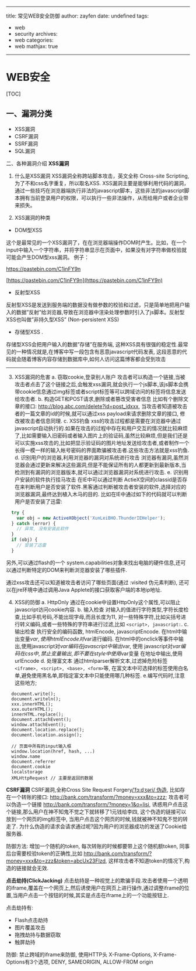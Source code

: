------
title: 常见WEB安全防御
author: zayfen
date: undefined
tags: 
 - web
 - security
archives: 
 - web
categories: 
 - web
mathjax: true
------
# WEB安全
[TOC]


## 一、漏洞分类
- XSS漏洞
- CSRF漏洞
- SSRF漏洞
- SQL漏洞

二、各种漏洞介绍
**XSS漏洞**

1. 什么是XSS漏洞
  XSS漏洞全称跨站脚本攻击，英文全称 Cross-site Scripting, 为了不和css名字重复，所以取名XSS. XSS漏洞主要是能够利用代码的漏洞，通过一些技巧在浏览器端执行非法的javascript脚本，这些非法的javascript脚本拥有当前登录用户的权限，可以执行一些非法操作，从而给用户或者企业带来损失。
  
2. XSS漏洞的种类
- DOM型XSS

这个是最常见的一个XSS漏洞了，在在浏览器端操作DOM时产生。比如，在一个input中输入一个字符串，并将字符串显示在页面中，如果没有对字符串做校验就可能会产生DOM型xss漏洞。
例子：

https://pastebin.com/C1inFY9n


[https://pastebin.com/C1inFY9n](https://pastebin.com/C1inFY9n)



- 反射型XSS

反射型XSS是发送到服务端的数据没有做参数的校验和过滤，只是简单地把用户输入的数据”反射”给浏览器,导致在浏览器中渲染处理参数时引入了js脚本。反射型XSS也叫做”非持久型XSS” (Non-persistent XSS)


- 存储型XSS .

存储型XSS会把用户输入的数据”存储”在服务端, 这种XSS具有很强的稳定性.最常见的一种情况就是,在博客中写一段包含有恶意javascript代码发表, 这段恶意的代码就会随着博客内容存储到数据库中,如何人访问这篇博客都会受到攻击


----------
3. XSS漏洞的危害
  a. 窃取cookie,登录别人账户
  攻击者可以构造一个链接,当被攻击者点击了这个链接之后,会触发xss漏洞,就会执行一个js脚本,该js脚本会携带cookie信息通过img标签或者script标签等可以跨域访问的标签将信息发送给攻击者.
  b. 构造GET和POST请求,删除或者篡改受害者信息
  比如有个删除文章的接口: http://blog.abc.com/delete?id=post_idxxx, 当攻击者知道被攻击者的一篇文章的id的时候,就可以通过xss payload来请求删除文章的接口, 修改被攻击者信息同理.
  c. XSS钓鱼
  xss的攻击过程都是需要在浏览器中通过javascript自动执行的.如果在攻击的过程中存在和用户交互的情况就比较麻烦了,比如需要输入旧密码或者输入图片上的验证码,虽然比较麻烦,但是我们还是可以实施xss攻击的,比如把显示验证码的图片地址发送给攻击者,或者制作一个长得一模一样的输入帐号密码的界面欺骗被攻击者.这些攻击方法就是xss钓鱼.
  d. 识别用户的浏览器,利用浏览器的漏洞对系统进行攻击
  浏览器有漏洞,虽然浏览器会通过更新来解决这些漏洞,但是不能保证所有的人都更新到最新版本,当检测到有漏洞的浏览器版本,就可以通过浏览器漏洞对系统进行攻击.
  e. 识别用户安装的软件执行挂马攻击
  在IE中可以通过判断 ActieX空间的classid是否存在来判断用户是否安装了软件.黑客通过判断被攻击者安装的软件,选择对应的浏览器漏洞,最终达到植入木马的目的.
  比如在IE中通过如下的代码就可以判断用户是否安装了迅雷:
  ```javascript
    try {
      var obj = new ActiveXObject('XunLeiBHO.ThunderIEHelper');
    } catch (error) {
      // 异常, 没有安装此软件
    }
    if (obj) {
      // 安装了迅雷
    }
```
另外,可以通过flash的一个 system.capabilities对象来找出电脑的硬件信息,还可以通过判断特定的DOM来判断浏览器安装了哪些插件.

通过xss攻击还可以知道被攻击者访问了哪些页面(通过 :visited 伪元素判断), 还可以在jre环境中通过调用Java Applete的接口获取客户端的本地ip地址.


4. XSS的防御
  a. HttpOnly
  通过在cookie中设置HttpOnly这个属性,可以阻止javascript访问cookie内容.
  b. 输入检查
  对输入的值进行字符类型,字符长度检查,比如手机号码,不能出现字母,而且长度为11, 对一些特殊字符,比如尖括号进行转义编码,或者一些特殊的字符串进行过滤,比如 `<script>, javascript:`.
  c. 输出检查
  执行安全的编码函数, htmlEncode, javascriptEncode.
  在html中输出变量$var,使用 htmlEncode对$var进行编码.
  在html中的onclick等事件中输出,使用javascript对$var编码
  在javascript中输出$var, 使用 javascript对$var编码
  在css中,禁止变量输出,即不要在style中使用$var变量
  在地址中输出,使用urlEncode
  d. 处理富文本
  通过htmlparser解析文本,过滤掉危险标签 `<iframe>, <script>, <base>, <form>`等, 在富文本中可选择的标签使用白名单,避免使用黑名单,即指定富文本中只能使用哪几种标签.
  e.编写代码时,注意这些地方;
  ```javascrpt
    document.write();
    document.writeln();
    xxx.innerHTML();
    xxx.outerHTML();
    innerHTML.replace();
    document.attachEvent();
    window.attachEvent();
    document.location.replace();
    document.location.assign();
    
    // 页面中所有的input输入框
    window.location(href, hash, ...)
    window.name
    document.referrer
    document.cookie
    localstorage
    XMLHttpRequest // 主要是返回的数据
  ```
  
**CSRF漏洞**
CSRF漏洞,全称Cross Site Request Forgery[/ˈfɔːdʒəri/ 伪造](跨站请求伪造), 比如存在一个转账的接口: 
http://bank.com/transform/?money=xxx&to=zzz;  攻击者可以伪造一个链接 http://bank.com/transform/?money=1&o=lisi, 诱惑用户点击这个链接,那么用户在神不知鬼不觉之下就转移了1元钱给李四, 这个伪造的链接可以放到一个网页的img标签中, 当用户点击这个网页的时候,钱就被神不知鬼不觉的转走了. 为什么伪造的请求会请求通过呢?因为用户的浏览器成功的发送了Cookie给服务器.

防御方法: 增加一个随机的token, 每次转账的时候都要带上这个随机额token, 同事后台需要校验token的正确性,比如 http://bank.com/transform/?money=xxx&to=zzz&token=abcUx23Flzd, 这样攻击者不知道token的情况下,构造的链接就会无效.

**点击劫持(ClickJacking)**
点击劫持是一种视觉上的欺骗手段.攻击者使用一个透明的iframe,覆盖在一个网页上,然后诱使用户在网页上进行操作,通过调整iframe的位置,当用户点击一个按钮的时候,其实是点击在iframe上的一个功能按钮上.

点击劫持有:

- Flash点击劫持
- 图片覆盖攻击
- 拖拽劫持与数据窃取
- 触屏劫持

防御:
禁止跨域的iframe来防御, 使用HTTP头  X-Frame-Options, X-Frame-Options有3个选项, DENY, SAMEORIGIN, ALLOW-FROM origin

